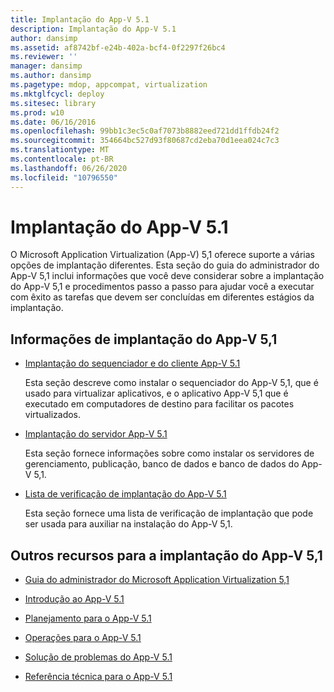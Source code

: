 ```yaml
---
title: Implantação do App-V 5.1
description: Implantação do App-V 5.1
author: dansimp
ms.assetid: af8742bf-e24b-402a-bcf4-0f2297f26bc4
ms.reviewer: ''
manager: dansimp
ms.author: dansimp
ms.pagetype: mdop, appcompat, virtualization
ms.mktglfcycl: deploy
ms.sitesec: library
ms.prod: w10
ms.date: 06/16/2016
ms.openlocfilehash: 99bb1c3ec5c0af7073b8882eed721dd1ffdb24f2
ms.sourcegitcommit: 354664bc527d93f80687cd2eba70d1eea024c7c3
ms.translationtype: MT
ms.contentlocale: pt-BR
ms.lasthandoff: 06/26/2020
ms.locfileid: "10796550"
---
```

# Implantação do App-V 5.1


O Microsoft Application Virtualization (App-V) 5,1 oferece suporte a várias opções de implantação diferentes. Esta seção do guia do administrador do App-V 5,1 inclui informações que você deve considerar sobre a implantação do App-V 5,1 e procedimentos passo a passo para ajudar você a executar com êxito as tarefas que devem ser concluídas em diferentes estágios da implantação.

## <a href="" id="---------app-v-5-1-deployment-information"></a> Informações de implantação do App-V 5,1


-   [Implantação do sequenciador e do cliente App-V 5.1](deploying-the-app-v-51-sequencer-and-client.md)

    Esta seção descreve como instalar o sequenciador do App-V 5,1, que é usado para virtualizar aplicativos, e o aplicativo App-V 5,1 que é executado em computadores de destino para facilitar os pacotes virtualizados.

-   [Implantação do servidor App-V 5.1](deploying-the-app-v-51-server.md)

    Esta seção fornece informações sobre como instalar os servidores de gerenciamento, publicação, banco de dados e banco de dados do App-V 5,1.

-   [Lista de verificação de implantação do App-V 5.1](app-v-51-deployment-checklist.md)

    Esta seção fornece uma lista de verificação de implantação que pode ser usada para auxiliar na instalação do App-V 5,1.

## Outros recursos para a implantação do App-V 5,1


-   [Guia do administrador do Microsoft Application Virtualization 5,1](microsoft-application-virtualization-51-administrators-guide.md)

-   [Introdução ao App-V 5.1](getting-started-with-app-v-51.md)

-   [Planejamento para o App-V 5.1](planning-for-app-v-51.md)

-   [Operações para o App-V 5.1](operations-for-app-v-51.md)

-   [Solução de problemas do App-V 5.1](troubleshooting-app-v-51.md)

-   [Referência técnica para o App-V 5.1](technical-reference-for-app-v-51.md)






 

 





